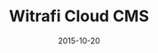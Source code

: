 ---
layout: post
title: Witrafi Cloud CMS
date: 2015-10-20
image: /images/homepage/cover-1.jpg
description: <a href="https://witrafi.com/">Witrafi</a> Cloud CMS is designed for monitoring and maintaining the backend of Witrafi Cloud Parking Service. I was responsible for the client-side's design and development. The main tech-stack is made up of AngularJS and Bootstrap. Other tools for project management and testing included Yeoman, Grunt, Bower, Protractor and Jira.
categories: [project]
tags: [Project, Angularjs]
---